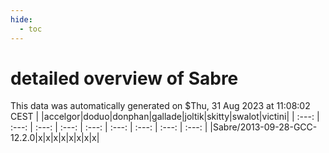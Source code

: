 ```yaml
---
hide:
  - toc
---
```


detailed overview of Sabre
==========================


This data was automatically generated on $Thu, 31 Aug 2023 at 11:08:02 CEST
| |accelgor|doduo|donphan|gallade|joltik|skitty|swalot|victini|
| :---: | :---: | :---: | :---: | :---: | :---: | :---: | :---: | :---: |
|Sabre/2013-09-28-GCC-12.2.0|x|x|x|x|x|x|x|x|
